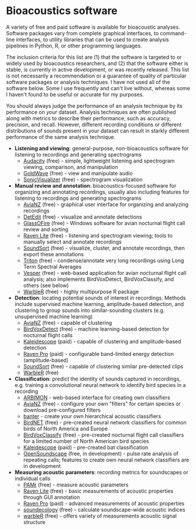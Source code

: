 # Bioacoustics software

A variety of free and paid software is available for bioacoustic analyses. Software packages vary from complete graphical interfaces, to command-line interfaces, to utility libraries that can be used to create analysis pipelines in Python, R, or other programming languages. 

The inclusion criteria for this list are (1) that the software is targeted to or widely used by bioacoustics researchers, and (2) that the software either is stable, is currently in active development, or was recently released. This list is not necessarily a recommendation or a guarantee of quality of particular software packages or analysis techniques. I have not used all of the software below. Some I use frequently and can't live without, whereas some I haven't found to be useful or accurate for my purposes.

You should always judge the performance of an analysis technique by its performance on *your* dataset. Analysis techniques are often published along with metrics to describe their performance, such as accuracy, precision, and recall. However, different recording conditions or different distributions of sounds present in your dataset can result in starkly different performance of the same analysis technique.

* **Listening and viewing**: general-purpose, non-bioacoustics software for listening to recordings and generating spectrograms
   * [Audacity](https://www.audacityteam.org/) (free) - simple, lightweight listening and spectrogram viewing, comparison, and manipulation
   * [GoldWave](https://www.goldwave.com/) (free) - view and manipulate audio
   * [SonicVisualizer](https://www.sonicvisualiser.org/) (free) - spectrogram visualization
* **Manual review and annotation**: bioacoustics-focused software for organizing and annotating recordings, usually also including features for listening to recordings and generating spectrograms
   * [AviaNZ](http://www.avianz.net/index.php) (free) - graphical user interface for organizing and analyzing recordings
   * [DetEdit](https://github.com/MarineBioAcousticsRC/DetEdit) (free) - visualize and annotate detections
   * [GlassOFire](http://www.oldbird.org/glassofire.htm) (free) - Windows software for avian nocturnal flight call review and sorting
   * [Raven Lite](https://ravensoundsoftware.com/software/raven-lite/) (free) - listening and spectrogram viewing; tools to manually select and annotate recordings
   * [SoundSort](https://github.com/macster110/aipam) (free) - visualize, cluster, and annotate recordings, then export these annotations
   * [Triton](http://cetus.ucsd.edu/technologies_Software.html) (free) - condense/annotate very long recordings using Long Term Spectral Averages
   * [Vesper](https://github.com/HaroldMills/Vesper) (free) - web-based application for avian nocturnal flight call analysis; also implements BirdVoxDetect,     BirdVoxClassify, and others (see below)
   * [WarbleR](https://marce10.github.io/warbleR/) (free) - highly multipurpose R package
* **Detection**: locating potential sounds of interest in recordings. Methods include supervised machine learning, amplitude-based detection, and clustering to group sounds into similar-sounding clusters (e.g. unsupervised machine learning)
   * [AviaNZ](http://www.avianz.net/index.php) (free) - capable of clustering
   * [BirdVoxDetect](https://github.com/BirdVox/birdvoxdetect) (free) - machine learning-based detection for nocturnal flight calls
   * [Kaleidescope](https://www.wildlifeacoustics.com/products/kaleidoscope-pro) (paid) - capable of clustering and amplitude-based detection
   * [Raven Pro](https://ravensoundsoftware.com/software/raven-pro) (paid) - configurable band-limited energy detection (amplitude-based)
   * [SoundSort](https://github.com/macster110/aipam) (free) - capable of clustering similar pre-detected clips
   * [WarbleR](https://marce10.github.io/warbleR/) (free)
* **Classification**: predict the identity of sounds captured in recordings, e.g. training a convolutional neural network to identify bird species in a recording
   * [ARBIMON](https://arbimon.sieve-analytics.com/) - web-based interface for creating own classifiers
   * [AviaNZ](http://www.avianz.net/index.php) (free) - configure your own "filters" for certain species or download pre-configured filters
   * [banter](https://github.com/EricArcher/banter) - create your own hierarchical acoustic classifiers
   * [BirdNET](https://github.com/kahst/BirdNET) (free) - pre-created neural network classifiers for common birds of North America and Europe
   * [BirdVoxClassify](https://github.com/BirdVox/birdvoxclassify) (free) - pre-created nocturnal flight call classifiers for a limited number of North American bird species
   * [Kaleidescope](https://www.wildlifeacoustics.com/products/kaleidoscope-pro) (paid) - pre-created bat classification
   * [OpenSoundscape](https://github.com/ktizeslab/opensoundscape) (free, in development) - pulse rate analysis of repeating calls; features to create own neural network classifiers are in development
* **Measuring acoustic parameters**: recording metrics for soundscapes or individual calls
   * [PAMr](https://github.com/TaikiSan21/PAMr) (free) - measure acoustic parameters
   * [Raven Lite](https://ravensoundsoftware.com/software/raven-lite/) (free) - basic measurements of acoustic properties through GUI annotation
   * [Raven Pro](https://ravensoundsoftware.com/software/raven-pro) (paid) - advanced measurements of acoustic properties
   * [soundecology](https://cran.r-project.org/web/packages/soundecology/vignettes/intro.html) (free) - calculate soundscape-wide acoustic indices
   * [warbleR](https://marce10.github.io/warbleR/) (free) - offers variety of measurements acoustic signal structure
